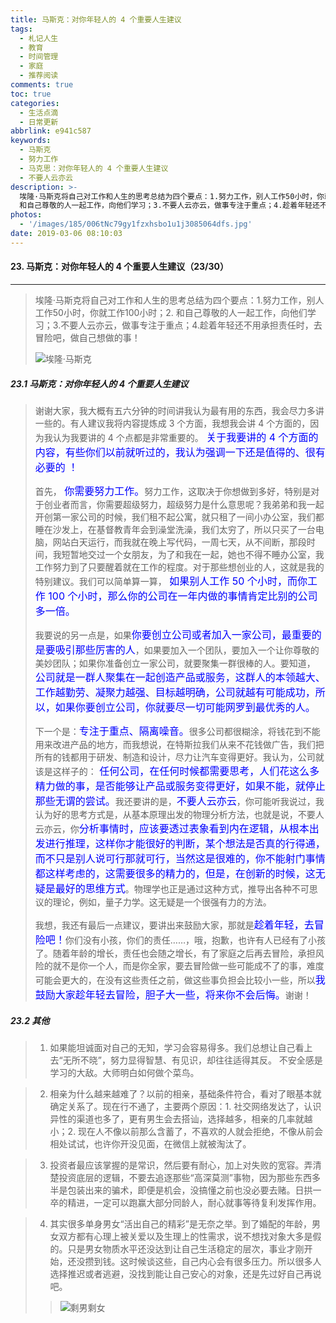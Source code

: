 ```yaml
---
title: 马斯克：对你年轻人的 4 个重要人生建议
tags:
  - 札记人生
  - 教育
  - 时间管理
  - 家庭
  - 推荐阅读
comments: true
toc: true
categories:
  - 生活点滴
  - 日常更新
abbrlink: e941c587
keywords:
  - 马斯克
  - 努力工作
  - 马克思：对你年轻人的 4 个重要人生建议
  - 不要人云亦云
description: >-
  埃隆·马斯克将自己对工作和人生的思考总结为四个要点：1.努力工作，别人工作50小时，你就工作100小时；2.
  和自己尊敬的人一起工作，向他们学习；3.不要人云亦云，做事专注于重点；4.趁着年轻还不用承担责任时，去冒险吧，做自己想做的事。
photos:
  - '/images/185/006tNc79gy1fzxhsbo1u1j3085064dfs.jpg'
date: 2019-03-06 08:10:03
---
```

<script type="text/javascript" src="/js/src/bai.js"></script>

#### 23. 马斯克：对你年轻人的 4 个重要人生建议（23/30）
---
> 埃隆·马斯克将自己对工作和人生的思考总结为四个要点：1.努力工作，别人工作50小时，你就工作100小时；2. 和自己尊敬的人一起工作，向他们学习；3.不要人云亦云，做事专注于重点；4.趁着年轻还不用承担责任时，去冒险吧，做自己想做的事！
>
> ![埃隆·马斯克](/images/185/006tNc79gy1fzxht52iifj30fa0803ys.jpg)

##### 23.1 马斯克：对你年轻人的 4 个重要人生建议
> 谢谢大家，我大概有五六分钟的时间讲我认为最有用的东西，我会尽力多讲一些的。有人建议我将内容提炼成 3 个方面，我想我会讲 4 个方面的，因为我认为我要讲的 4 个点都是非常重要的。<font color="blue" size = 3> 关于我要讲的 4 个方面的内容，有些你们以前就听过的，我认为强调一下还是值得的、很有必要的 ！</font>
>
> 首先，<font color="blue" size = 3> 你需要努力工作。</font>努力工作，这取决于你想做到多好，特别是对于创业者而言，你需要超级努力，超级努力是什么意思呢？我弟弟和我一起开创第一家公司的时候，我们租不起公寓，就只租了一间小办公室，我们都睡在沙发上，在基督教青年会到澡堂洗澡，我们太穷了，所以只买了一台电脑，网站白天运行，而我就在晚上写代码，一周七天，从不间断，那段时间，我短暂地交过一个女朋友，为了和我在一起，她也不得不睡办公室，我工作努力到了只要醒着就在工作的程度。对于那些想创业的人，这就是我的特别建议。我们可以简单算一算，<font color="blue" size = 3> 如果别人工作 50 个小时，而你工作 100 个小时，那么你的公司在一年内做的事情肯定比别的公司多一倍。</font>
>
> 我要说的另一点是，如果<font color="blue" size = 3>你要创立公司或者加入一家公司，最重要的是要吸引那些厉害的人</font>，如果要加入一个团队，要加入一个让你尊敬的美妙团队；如果你准备创立一家公司，就要聚集一群很棒的人。要知道，<font color="blue" size = 3> 公司就是一群人聚集在一起创造产品或服务，这群人的本领越大、工作越勤劳、凝聚力越强、目标越明确，公司就越有可能成功，所以，如果你要创立公司，你就要尽一切可能网罗到最优秀的人。</font>
>
> 下一个是：<font color="blue" size = 3>专注于重点、隔离噪音。</font>很多公司都很糊涂，将钱花到不能用来改进产品的地方，而我想说，在特斯拉我们从来不花钱做广告，我们把所有的钱都用于研发、制造和设计，尽力让汽车变得更好。我认为，公司就该是这样子的：<font color="blue" size = 3> 任何公司，在任何时候都需要思考，人们花这么多精力做的事，是否能够让产品或服务变得更好，如果不能，就停止那些无谓的尝试。</font>我还要讲的是，<font color="blue" size = 3>不要人云亦云</font>，你可能听我说过，我认为好的思考方式是，从基本原理出发的物理分析方法，也就是说，不要人云亦云，你<font color="blue" size = 3>分析事情时，应该要透过表象看到内在逻辑，从根本出发进行推理，这样你才能很好的判断，某个想法是否真的行得通，而不只是别人说可行那就可行，当然这是很难的，你不能射门事情都这样考虑的，这需要很多的精力的，但是，在创新的时候，这无疑是最好的思维方式</font>。物理学也正是通过这种方式，推导出各种不可思议的理论，例如，量子力学。这无疑是一个很强有力的方法。
>
> 我想，我还有最后一点建议，要讲出来鼓励大家，那就是<font color="blue" size = 3>趁着年轻，去冒险吧！</font>你们没有小孩，你们的责任……，哦，抱歉，也许有人已经有了小孩了。随着年龄的增长，责任也会随之增长，有了家庭之后再去冒险，承担风险的就不是你一个人，而是你全家，要去冒险做一些可能成不了的事，难度可能会更大的，在没有这些责任之前，做这些事负担会比较小一些，所以<font color="blue" size = 3>我鼓励大家趁年轻去冒险，胆子大一些，将来你不会后悔。</font>谢谢！

##### 23.2 其他
> 1. 如果能坦诚面对自己的无知，学习会容易得多。我们总想让自己看上去“无所不晓”，努力显得智慧、有见识，却往往适得其反。 不安全感是学习的大敌。大师明白如何做个菜鸟。

> 2. 相亲为什么越来越难了？以前的相亲，基础条件符合，看对了眼基本就确定关系了。现在行不通了，主要两个原因：1. 社交网络发达了，认识异性的渠道也多了，更有男生会去搭讪，选择越多，相亲的几率就越小；2. 现在人不像以前那么含蓄了，不喜欢的人就会拒绝，不像从前会相处试试，也许你开没见面，在微信上就被淘汰了。

> 3. 投资者最应该掌握的是常识，然后要有耐心，加上对失败的宽容。弄清楚投资底层的逻辑，不要去追逐那些“高深莫测”事物，因为那些东西多半是包装出来的骗术，即便是机会，没搞懂之前也没必要去赌。日拱一卒的精进，一定可以跑赢大部分同龄人，耐心就事等待复利发挥作用。

> 4. 其实很多单身男女“活出自己的精彩”是无奈之举。到了婚配的年龄，男女双方都有心理上被关爱以及生理上的性需求，说不想找对象大多是假的。只是男女物质水平还没达到让自己生活稳定的层次，事业才刚开始，还没攒到钱。这时候谈这些，自己内心会有很多压力。所以很多人选择推迟或者逃避，没找到能让自己安心的对象，还是先过好自己再说吧。
>
>> ![剩男剩女](/images/185/006tNc79gy1fzxjhgzhkzj30c80ex74t.jpg)

